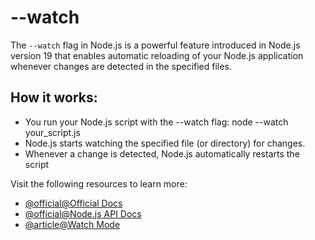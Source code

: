# --watch

The `--watch` flag in Node.js is a powerful feature introduced in Node.js version 19 that enables automatic reloading of your Node.js application whenever changes are detected in the specified files.   

## How it works:

- You run your Node.js script with the --watch flag: node --watch your_script.js
- Node.js starts watching the specified file (or directory) for changes.
- Whenever a change is detected, Node.js automatically restarts the script

Visit the following resources to learn more:

- [@official@Official Docs](https://nodejs.org/api/cli.html)
- [@official@Node.js API Docs](https://nodejs.org/api/cli.html#--watch)
- [@article@Watch Mode](https://medium.com/@khaled.smq/built-in-nodejs-watch-mode-52ffadaec8a8)
